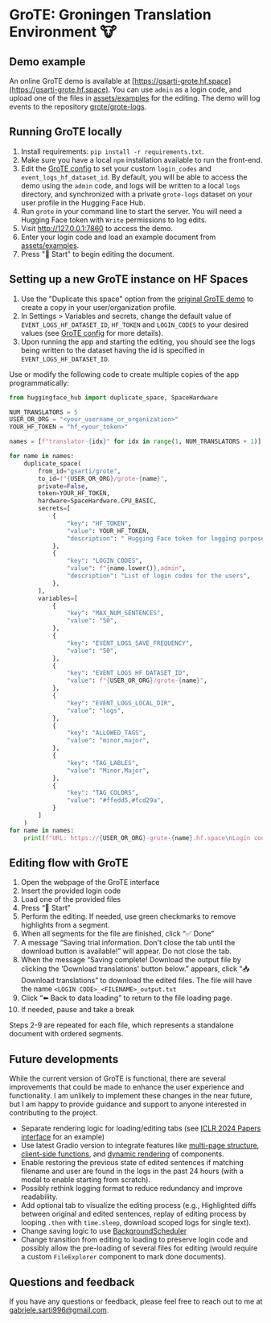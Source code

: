 # GroTE: Groningen Translation Environment 🐮

## Demo example

An online GroTE demo is available at [https://gsarti-grote.hf.space](https://gsarti-grote.hf.space). You can use `admin` as a login code, and upload one of the files in [assets/examples](assets/examples/en_it.txt) for the editing. The demo will log events to the repository [grote/grote-logs](https://huggingface.co/datasets/grote/grote-logs).

## Running GroTE locally

1. Install requirements: `pip install -r requirements.txt`.
2. Make sure you have a local `npm` installation available to run the front-end.
3. Edit the [GroTE config](grote/config.yaml) to set your custom `login_codes` and `event_logs_hf_dataset_id`. By default, you will be able to access the demo using the `admin` code, and logs will be written to a local `logs` directory, and synchronized with a private `grote-logs` dataset on your user profile in the Hugging Face Hub.
4. Run `grote` in your command line to start the server. You will need a Hugging Face token with `Write` permissions to log edits.
5. Visit http://127.0.0.1:7860 to access the demo.
6. Enter your login code and load an example document from [assets/examples](assets/examples/en_it.txt).
7. Press "📝 Start" to begin editing the document.

## Setting up a new GroTE instance on HF Spaces

1. Use the "Duplicate this space" option from the [original GroTE demo](https://huggingface.co/spaces/gsarti/grote) to create a copy in your user/organization profile.
2. In Settings > Variables and secrets, change the default value of `EVENT_LOGS_HF_DATASET_ID`, `HF_TOKEN` and `LOGIN_CODES` to your desired values (see [GroTE config](grote/config.yaml) for more details).
3. Upon running the app and starting the editing, you should see the logs being written to the dataset having the id is specified in `EVENT_LOGS_HF_DATASET_ID`.

Use or modify the following code to create multiple copies of the app programmatically:

```python
from huggingface_hub import duplicate_space, SpaceHardware

NUM_TRANSLATORS = 5
USER_OR_ORG = "<your_username_or_organization>"
YOUR_HF_TOKEN = "hf_<your_token>"

names = [f"translator-{idx}" for idx in range(1, NUM_TRANSLATORS + 1)]

for name in names:
    duplicate_space(
        from_id="gsarti/grote",
        to_id=f"{USER_OR_ORG}/grote-{name}",
        private=False,
        token=YOUR_HF_TOKEN,
        hardware=SpaceHardware.CPU_BASIC,
        secrets=[
            {
                "key": "HF_TOKEN",
                "value": YOUR_HF_TOKEN,
                "description": " Hugging Face token for logging purposes",
            },
            {
                "key": "LOGIN_CODES",
                "value": f"{name.lower()},admin",
                "description": "List of login codes for the users",
            },
        ],
        variables=[
            {
                "key": "MAX_NUM_SENTENCES",
                "value": "50",
            },
            {
                "key": "EVENT_LOGS_SAVE_FREQUENCY",
                "value": "50",
            },
            {
                "key": "EVENT_LOGS_HF_DATASET_ID",
                "value": f"{USER_OR_ORG}/grote-{name}",
            },
            {
                "key": "EVENT_LOGS_LOCAL_DIR",
                "value": "logs",
            },
            {
                "key": "ALLOWED_TAGS",
                "value": "minor,major",
            },
            {
                "key": "TAG_LABLES",
                "value": "Minor,Major",
            },
            {
                "key": "TAG_COLORS",
                "value": "#ffedd5,#fcd29a",
            }
        ]
    )
for name in names:
    print(f"URL: https://{USER_OR_ORG}-grote-{name}.hf.space\nLogin code: {name.lower()}")
```

## Editing flow with GroTE

1. Open the webpage of the GroTE interface
2. Insert the provided login code
3. Load one of the provided files
4. Press “📝 Start”
5. Perform the editing. If needed, use green checkmarks to remove highlights from a segment.
6. When all segments for the file are finished, click “✅ Done”
7. A message “Saving trial information. Don't close the tab until the download button is available!” will appear. Do not close the tab.
8. When the message “Saving complete! Download the output file by clicking the 'Download translations' button below.” appears, click “📥 Download translations” to download the edited files. The file will have the name `<LOGIN CODE>_<FILENAME>_output.txt`
9. Click “⬅️ Back to data loading” to return to the file loading page.
10. If needed, pause and take a break

Steps 2-9 are repeated for each file, which represents a standalone document with ordered segments.


## Future developments

While the current version of GroTE is functional, there are several improvements that could be made to enhance the user experience and functionality. I am unlikely to implement these changes in the near future, but I am happy to provide guidance and support to anyone interested in contributing to the project.

- Separate rendering logic for loading/editing tabs (see [ICLR 2024 Papers interface](https://huggingface.co/spaces/ICLR2024/update-ICLR2024-papers/blob/main/app.py) for an example)
- Use latest Gradio version to integrate features like [multi-page structure](https://www.gradio.app/guides/multipage-apps), [client-side functions](https://www.gradio.app/guides/client-side-functions), and [dynamic rendering](https://www.gradio.app/guides/dynamic-apps-with-render-decorator) of components.
- Enable restoring the previous state of edited sentences if matching filename and user are found in the logs in the past 24 hours (with a modal to enable starting from scratch).
- Possibly rethink logging format to reduce redundancy and improve readability.
- Add optional tab to visualize the editing process (e.g., Highlighted diffs between original and edited sentences, replay of editing process by looping `.then` with `time.sleep`, download scoped logs for single text).
- Change saving logic to use [BackgroundScheduler](https://www.gradio.app/guides/running-background-tasks)
- Change transition from editing to loading to preserve login code and possibly allow the pre-loading of several files for editing (would require a custom `FileExplorer` component to mark done documents).

## Questions and feedback

If you have any questions or feedback, please feel free to reach out to me at [gabriele.sarti996@gmail.com](mailto:gabriele.sarti996@gmail.com).
